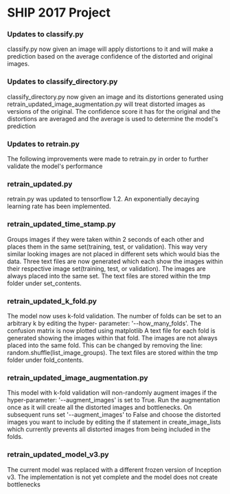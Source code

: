 # SHIP 2017 Project 

### Updates to classify.py

classify.py now given an image will apply distortions to it and will make a prediction based on the average
confidence of the distorted and original images.

### Updates to classify_directory.py

classify_directory.py now given an image and its distortions generated using 
retrain_updated_image_augmentation.py will treat distorted images as versions of the original.
The confidence score it has for the original and the distortions are averaged and the average is used to 
determine the model's prediction

### Updates to retrain.py

The following improvements were made to retrain.py in order to further validate the model's performance

### retrain_updated.py

retrain.py was updated to tensorflow 1.2.
An exponentially decaying learning rate has been implemented.

### retrain_updated_time_stamp.py

Groups images if they were taken within 2 seconds of each other and places them in the same set(training, 
test, or validation). This way very similar looking images are not placed in different sets which would bias 
the data.
Three text files are now generated which each show the images within their respective image set(training, 
test, or validation). The images are always placed into the same set. The text files are stored within the tmp 
folder under set_contents.

### retrain_updated_k_fold.py

The model now uses k-fold validation. The number of folds can be set to an arbitrary k by editing the hyper-
parameter: '--how_many_folds'.
The confusion matrix is now plotted using matplotlib
A text file for each fold is generated showing the images within that fold. The images are not always placed 
into the same fold. This can be changed by removing the line:
    random.shuffle(list_image_groups). 
The text files are stored within the tmp folder under fold_contents.


### retrain_updated_image_augmentation.py

This model with k-fold validation will non-randomly augment images if the hyper-parameter: '--augment_images' 
is set to True. Run the augmentation once as it will create all the distorted images and bottlenecks. On 
subsequent runs set '--augment_images' to False and choose the distorted images you want to include by editing the if statement in 
create_image_lists which currently prevents all distorted images from being included in the folds.

### retrain_updated_model_v3.py

The current model was replaced with a different frozen version of Inception v3. The implementation is not yet 
complete and the model does not create bottlenecks


